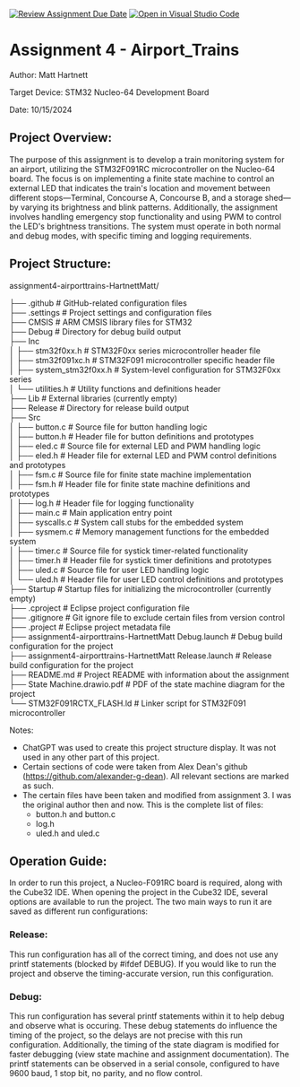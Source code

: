 [![Review Assignment Due Date](https://classroom.github.com/assets/deadline-readme-button-22041afd0340ce965d47ae6ef1cefeee28c7c493a6346c4f15d667ab976d596c.svg)](https://classroom.github.com/a/Q-Urnqos)
[![Open in Visual Studio Code](https://classroom.github.com/assets/open-in-vscode-2e0aaae1b6195c2367325f4f02e2d04e9abb55f0b24a779b69b11b9e10269abc.svg)](https://classroom.github.com/online_ide?assignment_repo_id=16544104&assignment_repo_type=AssignmentRepo)
# Assignment 4 - Airport_Trains
Author: Matt Hartnett

Target Device: STM32 Nucleo-64 Development Board

Date: 10/15/2024

## Project Overview:
The purpose of this assignment is to develop a train monitoring system for an airport, utilizing the STM32F091RC microcontroller on the Nucleo-64 board. The focus is on implementing a finite state machine to control an external LED that indicates the train's location and movement between different stops—Terminal, Concourse A, Concourse B, and a storage shed—by varying its brightness and blink patterns. Additionally, the assignment involves handling emergency stop functionality and using PWM to control the LED's brightness transitions. The system must operate in both normal and debug modes, with specific timing and logging requirements.

## Project Structure:
assignment4-airporttrains-HartnettMatt/

├── .github                   # GitHub-related configuration files <br>
├── .settings                 # Project settings and configuration files <br>
├── CMSIS                     # ARM CMSIS library files for STM32 <br>
├── Debug                     # Directory for debug build output <br>
├── Inc <br>
│   ├── stm32f0xx.h           # STM32F0xx series microcontroller header file <br>
│   ├── stm32f091xc.h         # STM32F091 microcontroller specific header file <br>
│   ├── system_stm32f0xx.h    # System-level configuration for STM32F0xx series <br>
│   └── utilities.h           # Utility functions and definitions header <br>
├── Lib                       # External libraries (currently empty) <br>
├── Release                   # Directory for release build output <br>
├── Src <br>
│   ├── button.c              # Source file for button handling logic <br>
│   ├── button.h              # Header file for button definitions and prototypes <br>
│   ├── eled.c                # Source file for external LED and PWM handling logic <br>
│   ├── eled.h                # Header file for external LED and PWM control definitions and prototypes <br>
│   ├── fsm.c                 # Source file for finite state machine implementation <br>
│   ├── fsm.h                 # Header file for finite state machine definitions and prototypes <br>
│   ├── log.h                 # Header file for logging functionality <br>
│   ├── main.c                # Main application entry point <br>
│   ├── syscalls.c            # System call stubs for the embedded system <br>
│   ├── sysmem.c              # Memory management functions for the embedded system <br>
│   ├── timer.c               # Source file for systick timer-related functionality <br>
│   ├── timer.h               # Header file for systick timer definitions and prototypes <br>
│   ├── uled.c                # Source file for user LED handling logic <br>
│   └── uled.h                # Header file for user LED control definitions and prototypes <br>
├── Startup                   # Startup files for initializing the microcontroller (currently empty) <br>
├── .cproject                 # Eclipse project configuration file <br>
├── .gitignore                # Git ignore file to exclude certain files from version control <br>
├── .project                  # Eclipse project metadata file <br>
├── assignment4-airporttrains-HartnettMatt Debug.launch    # Debug build configuration for the project <br>
├── assignment4-airporttrains-HartnettMatt Release.launch  # Release build configuration for the project <br>
├── README.md                 # Project README with information about the assignment <br>
├── State Machine.drawio.pdf  # PDF of the state machine diagram for the project <br>
└── STM32F091RCTX_FLASH.ld    # Linker script for STM32F091 microcontroller <br>



Notes:
* ChatGPT was used to create this project structure display. It was not used in any other part of this project.
* Certain sections of code were taken from Alex Dean's github (https://github.com/alexander-g-dean). All relevant sections are marked as such.
* The certain files have been taken and modified from assignment 3. I was the original author then and now. This is the complete list of files:
    * button.h and button.c
    * log.h
    * uled.h and uled.c

## Operation Guide:
In order to run this project, a Nucleo-F091RC board is required, along with the Cube32 IDE. When opening the project in the Cube32 IDE, several options are available to run the project. The two main ways to run it are saved as different run configurations:
### Release:
This run configuration has all of the correct timing, and does not use any printf statements (blocked by #ifdef DEBUG). If you would like to run the project and observe the timing-accurate version, run this configuration.
### Debug:
This run configuration has several printf statements within it to help debug and observe what is occuring. These debug statements do influence the timing of the project, so the delays are not precise with this run configuration. Additionally, the timing of the state diagram is modified for faster debugging (view state machine and assignment documentation). The printf statements can be observed in a serial console, configured to have 9600 baud, 1 stop bit, no parity, and no flow control.
